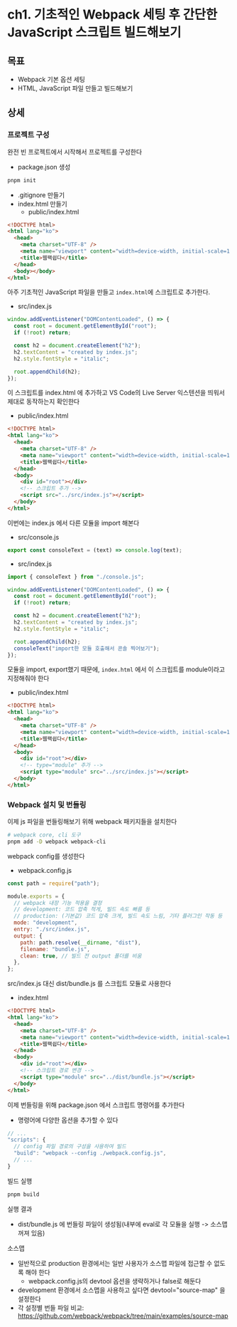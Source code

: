 # ch1. 기초적인 Webpack 세팅 후 간단한 JavaScript 스크립트 빌드해보기

## 목표

- Webpack 기본 옵션 세팅
- HTML, JavaScript 파일 만들고 빌드해보기

## 상세

### 프로젝트 구성

완전 빈 프로젝트에서 시작해서 프로젝트를 구성한다

- package.json 생성

```bash
pnpm init
```

- .gitignore 만들기
- index.html 만들기
  - public/index.html

```html
<!DOCTYPE html>
<html lang="ko">
  <head>
    <meta charset="UTF-8" />
    <meta name="viewport" content="width=device-width, initial-scale=1.0" />
    <title>웹팩쉽다</title>
  </head>
  <body></body>
</html>
```

아주 기초적인 JavaScript 파일을 만들고 `index.html`에 스크립트로 추가한다.

- src/index.js

```js
window.addEventListener("DOMContentLoaded", () => {
  const root = document.getElementById("root");
  if (!root) return;

  const h2 = document.createElement("h2");
  h2.textContent = "created by index.js";
  h2.style.fontStyle = "italic";

  root.appendChild(h2);
});
```

이 스크립트를 index.html 에 추가하고 VS Code의 Live Server 익스텐션을 띄워서 제대로 동작하는지 확인한다

- public/index.html

```html
<!DOCTYPE html>
<html lang="ko">
  <head>
    <meta charset="UTF-8" />
    <meta name="viewport" content="width=device-width, initial-scale=1.0" />
    <title>웹팩쉽다</title>
  </head>
  <body>
    <div id="root"></div>
    <!-- 스크립트 추가 -->
    <script src="../src/index.js"></script>
  </body>
</html>
```

이번에는 index.js 에서 다른 모듈을 import 해본다

- src/console.js

```js
export const consoleText = (text) => console.log(text);
```

- src/index.js

```js
import { consoleText } from "./console.js";

window.addEventListener("DOMContentLoaded", () => {
  const root = document.getElementById("root");
  if (!root) return;

  const h2 = document.createElement("h2");
  h2.textContent = "created by index.js";
  h2.style.fontStyle = "italic";

  root.appendChild(h2);
  consoleText("import한 모듈 호출해서 콘솔 찍어보기");
});
```

모듈을 import, export했기 때문에, `index.html` 에서 이 스크립트를 module이라고 지정해줘야 한다

- public/index.html

```html
<!DOCTYPE html>
<html lang="ko">
  <head>
    <meta charset="UTF-8" />
    <meta name="viewport" content="width=device-width, initial-scale=1.0" />
    <title>웹팩쉽다</title>
  </head>
  <body>
    <div id="root"></div>
    <!-- type="module" 추가 -->
    <script type="module" src="../src/index.js"></script>
  </body>
</html>
```

### Webpack 설치 및 번들링

이제 js 파일을 번들링해보기 위해 webpack 패키지들을 설치한다

```bash
# webpack core, cli 도구
pnpm add -D webpack webpack-cli
```

webpack config를 생성한다

- webpack.config.js

```js
const path = require("path");

module.exports = {
  // webpack 내장 기능 적용을 결정
  // development: 코드 압축 적게, 빌드 속도 빠름 등
  // production: (기본값) 코드 압축 크게, 빌드 속도 느림, 기타 플러그인 작동 등
  mode: "development",
  entry: "./src/index.js",
  output: {
    path: path.resolve(__dirname, "dist"),
    filename: "bundle.js",
    clean: true, // 빌드 전 output 폴더를 비움
  },
};
```

src/index.js 대신 dist/bundle.js 를 스크립트 모듈로 사용한다

- index.html

```html
<!DOCTYPE html>
<html lang="ko">
  <head>
    <meta charset="UTF-8" />
    <meta name="viewport" content="width=device-width, initial-scale=1.0" />
    <title>웹팩쉽다</title>
  </head>
  <body>
    <div id="root"></div>
    <!-- 스크립트 경로 변경 -->
    <script type="module" src="../dist/bundle.js"></script>
  </body>
</html>
```

이제 번들링을 위해 package.json 에서 스크립트 명령어를 추가한다

- 명령어에 다양한 옵션을 추가할 수 있다

```js
// ...
"scripts": {
  // config 파일 경로의 구성을 사용하여 빌드
  "build": "webpack --config ./webpack.config.js",
  // ...
}
```

빌드 실행

```bash
pnpm build
```

실행 결과

- dist/bundle.js 에 번들링 파일이 생성됨(내부에 eval로 각 모듈을 실행 -> 소스맵 꺼져 있음)

소스맵

- 일반적으로 production 환경에서는 일반 사용자가 소스맵 파일에 접근할 수 없도록 해야 한다
  - webpack.config.js의 devtool 옵션을 생략하거나 false로 해둔다
- development 환경에서 소스맵을 사용하고 싶다면 devtool="source-map" 을 설정한다
- 각 설정별 번들 파일 비교: https://github.com/webpack/webpack/tree/main/examples/source-map

